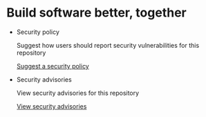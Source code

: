 # Build software better, together

* Security policy

   Suggest how users should report security vulnerabilities for this repository

   [Suggest a security policy](https://github.com/voostindie/vincents-productivity-suite-for-alfred/security/policy)

* Security advisories

   View security advisories for this repository

  [View security advisories](https://github.com/voostindie/vincents-productivity-suite-for-alfred/security/advisories)

